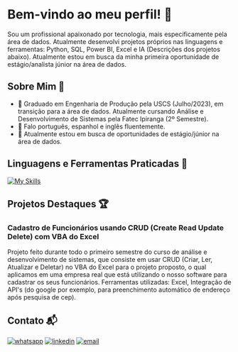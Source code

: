 # Bem-vindo ao meu perfil! 👋

Sou um profissional apaixonado por tecnologia, mais especificamente pela área de dados. Atualmente desenvolvi projetos próprios nas linguagens e ferramentas: Python, SQL, Power BI, Excel e IA (Descrições dos projetos abaixo). 
Atualmente estou em busca da minha primeira oportunidade de estágio/analista júnior na área de dados.

## Sobre Mim 🙂

- 🔭 Graduado em Engenharia de Produção pela USCS (Julho/2023), em transição para a área de dados. Atualmente cursando Análise e Desenvolvimento de Sistemas pela Fatec Ipiranga (2º Semestre).
- 🚀 Falo português, espanhol e inglês fluentemente.
- 💼 Atualmente estou em busca de oportunidades de estágio/júnior na área de dados.

## Linguagens e Ferramentas Praticadas 🚀

[![My Skills](https://skillicons.dev/icons?i=py,github,git)](https://skillicons.dev)

## Projetos Destaques 🏆

### Cadastro de Funcionários usando CRUD (Create Read Update Delete) com VBA do Excel 
Projeto feito durante todo o primeiro semestre do curso de análise e desenvolvimento de sistemas, que consiste em usar CRUD (Criar, Ler, Atualizar e Deletar) no VBA do Excel para o projeto proposto, o qual aplicamos em uma empresa real que está utilizando o nosso software para cadastrar os seus funcionários.
Ferramentas utilizadas: Excel, Integração de API's (do google por exemplo, para preenchimento automático de endereço após pesquisa de cep).


## Contato 📬

[![whatsapp](https://img.shields.io/badge/WhatsApp-25D366?style=for-the-badge&logo=whatsapp&logoColor=white)](https://wa.me/5511992550740)
[![linkedin](https://img.shields.io/badge/LinkedIn-0077B5?style=for-the-badge&logo=linkedin&logoColor=white)](https://www.linkedin.com/in/felipezanirato/)
[![email](https://img.shields.io/badge/Gmail-D14836?style=for-the-badge&logo=gmail&logoColor=white)](mailto:felipe.zanirato01@gmail.com)





























































































